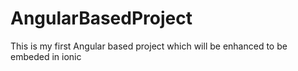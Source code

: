 # AngularBasedProject
This is my first Angular based project which will be enhanced to be embeded in ionic
